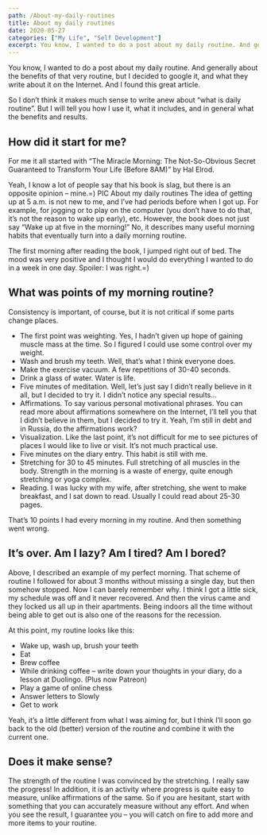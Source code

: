 ```yaml
---
path: /About-my-daily-routines
title: About my daily routines
date: 2020-05-27
categories: ["My Life", "Self Development"]
excerpt: You know, I wanted to do a post about my daily routine. And generally about the benefits of that very routine, but I decided to google it, and what they write about it on the Internet. And I found this great article.
---
```


You know, I wanted to do a post about my daily routine. And generally about the benefits of that very routine, but I decided to google it, and what they write about it on the Internet. And I found this great article.

So I don’t think it makes much sense to write anew about “what is daily routine”. But I will tell you how I use it, what it includes, and in general what the benefits and results.

## How did it start for me?

For me it all started with “The Miracle Morning: The Not-So-Obvious Secret Guaranteed to Transform Your Life (Before 8AM)” by Hal Elrod.

Yeah, I know a lot of people say that his book is slag, but there is an opposite opinion – mine.=)
PIC
About my daily routines
The idea of getting up at 5 a.m. is not new to me, and I’ve had periods before when I got up. For example, for jogging or to play on the computer (you don’t have to do that, it’s not the reason to wake up early), etc. However, the book does not just say “Wake up at five in the morning!” No, it describes many useful morning habits that eventually turn into a daily morning routine.

The first morning after reading the book, I jumped right out of bed. The mood was very positive and I thought I would do everything I wanted to do in a week in one day. Spoiler: I was right.=)

## What was points of my morning routine?

Consistency is important, of course, but it is not critical if some parts change places.

- The first point was weighting. Yes, I hadn’t given up hope of gaining muscle mass at the time. So I figured I could use some control over my weight.
- Wash and brush my teeth. Well, that’s what I think everyone does.
- Make the exercise vacuum. A few repetitions of 30-40 seconds.
- Drink a glass of water. Water is life.
- Five minutes of meditation. Well, let’s just say I didn’t really believe in it all, but I decided to try it. I didn’t notice any special results…
- Affirmations. To say various personal motivational phrases. You can read more about affirmations somewhere on the Internet, I’ll tell you that I didn’t believe in them, but I decided to try it. Yeah, I’m still in debt and in Russia, do the affirmations work?
- Visualization. Like the last point, it’s not difficult for me to see pictures of places I would like to live or visit. It’s not much practical use.
- Five minutes on the diary entry. This habit is still with me.
- Stretching for 30 to 45 minutes. Full stretching of all muscles in the body. Strength in the morning is a waste of energy, quite enough stretching or yoga complex.
- Reading. I was lucky with my wife, after stretching, she went to make breakfast, and I sat down to read. Usually I could read about 25-30 pages.

That’s 10 points I had every morning in my routine. And then something went wrong.

## It’s over. Am I lazy? Am I tired? Am I bored?

Above, I described an example of my perfect morning. That scheme of routine I followed for about 3 months without missing a single day, but then somehow stopped. Now I can barely remember why. I think I got a little sick, my schedule was off and it never recovered. And then the virus came and they locked us all up in their apartments. Being indoors all the time without being able to get out is also one of the reasons for the recession.

At this point, my routine looks like this:

- Wake up, wash up, brush your teeth
- Eat
- Brew coffee
- While drinking coffee – write down your thoughts in your diary, do a lesson at Duolingo. (Plus now Patreon)
- Play a game of online chess
- Answer letters to Slowly
- Get to work

Yeah, it’s a little different from what I was aiming for, but I think I’ll soon go back to the old (better) version of the routine and combine it with the current one.

## Does it make sense?

The strength of the routine I was convinced by the stretching. I really saw the progress! In addition, it is an activity where progress is quite easy to measure, unlike affirmations of the same. So if you are hesitant, start with something that you can accurately measure without any effort. And when you see the result, I guarantee you – you will catch on fire to add more and more items to your routine.
